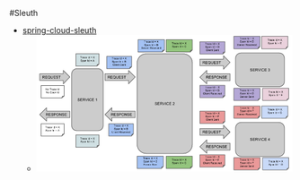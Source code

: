 #Sleuth

- [spring-cloud-sleuth](https://github.com/spring-cloud/spring-cloud-sleuth#terminology)
	- ![alt tag](./pic/trace-id.png)